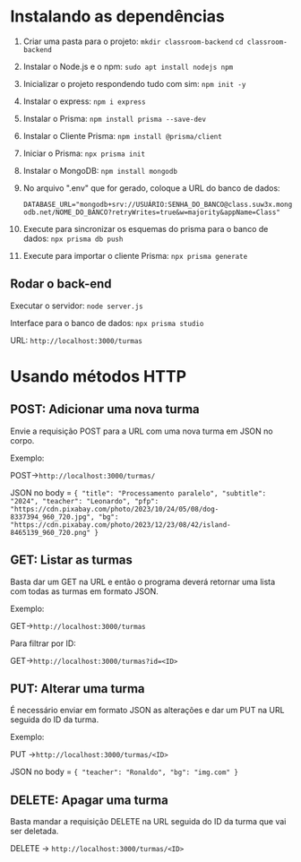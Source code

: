 # Instalando as dependências

1. Criar uma pasta para o projeto:
`mkdir classroom-backend` `cd classroom-backend`

2. Instalar o Node.js e o npm:
`sudo apt install nodejs npm`

3. Inicializar o projeto respondendo tudo com sim:
`npm init -y`

4. Instalar o express:
`npm i express`

5. Instalar o Prisma:
`npm install prisma --save-dev`

6. Instalar o Cliente Prisma:
`npm install @prisma/client`

7. Iniciar o Prisma:
`npx prisma init`

8. Instalar o MongoDB:
`npm install mongodb`

8. No arquivo ".env" que for gerado, coloque a URL do banco de dados:<p>
`DATABASE_URL="mongodb+srv://USUÁRIO:SENHA_DO_BANCO@class.suw3x.mongodb.net/NOME_DO_BANCO?retryWrites=true&w=majority&appName=Class"`

9. Execute para sincronizar os esquemas do prisma para o banco de dados:
`npx prisma db push`

10. Execute para importar o cliente Prisma:
`npx prisma generate`

## Rodar o back-end
Executar o servidor: `node server.js`

Interface para o banco de dados: `npx prisma studio`

URL: `http://localhost:3000/turmas`

# Usando métodos HTTP

## POST: Adicionar uma nova turma

Envie a requisição POST para a URL com uma nova turma em JSON no corpo.<p>
Exemplo:<p>
POST->`http://localhost:3000/turmas/`<p>
JSON no body =
`{
  "title": "Processamento paralelo",
  "subtitle": "2024",
  "teacher": "Leonardo",
  "pfp": "https://cdn.pixabay.com/photo/2023/10/24/05/08/dog-8337394_960_720.jpg",
  "bg": "https://cdn.pixabay.com/photo/2023/12/23/08/42/island-8465139_960_720.png"
}`

## GET: Listar as turmas
Basta dar um GET na URL e então o programa deverá retornar uma lista com todas as turmas em formato JSON.<p>
Exemplo:<p>
GET->`http://localhost:3000/turmas`<p>
Para filtrar por ID:<p>
GET->`http://localhost:3000/turmas?id=<ID>`<p>

## PUT: Alterar uma turma
É necessário enviar em formato JSON as alterações e dar um PUT na URL seguida do ID da turma.<p>
Exemplo:<p>
PUT ->`http://localhost:3000/turmas/<ID>`<p>
JSON no body = 
`{
  "teacher": "Ronaldo",
  "bg": "img.com"
}`

## DELETE: Apagar uma turma
Basta mandar a requisição DELETE na URL seguida do ID da turma que vai ser deletada.<p>
DELETE -> `http://localhost:3000/turmas/<ID>`